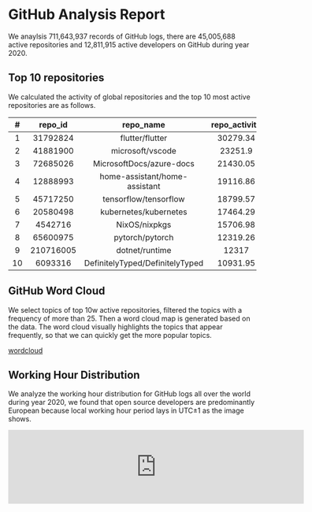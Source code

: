 # GitHub Analysis Report

We anaylsis 711,643,937 records of GitHub logs, there are 45,005,688 active repositories and 12,811,915 active developers on GitHub during year 2020.

## Top 10 repositories

We calculated the activity of global repositories and the top 10 most active repositories are as follows.



| # | repo_id | repo_name | repo_activity |
|:--:|:--:|:--:|:--:|
| 1 | 31792824 | flutter/flutter | 30279.34 |
| 2 | 41881900 | microsoft/vscode | 23251.9 |
| 3 | 72685026 | MicrosoftDocs/azure-docs | 21430.05 |
| 4 | 12888993 | home-assistant/home-assistant | 19116.86 |
| 5 | 45717250 | tensorflow/tensorflow | 18799.57 |
| 6 | 20580498 | kubernetes/kubernetes | 17464.29 |
| 7 | 4542716 | NixOS/nixpkgs | 15706.98 |
| 8 | 65600975 | pytorch/pytorch | 12319.26 |
| 9 | 210716005 | dotnet/runtime | 12317 |
| 10 | 6093316 | DefinitelyTyped/DefinitelyTyped | 10931.95 |




## GitHub Word Cloud

We select topics of top 10w active repositories, filtered the topics with a frequency of more than 25. Then a word cloud map is generated based on the data. The word cloud visually highlights the topics that appear frequently, so that we can quickly get the more popular topics.

[wordcloud](/word-cloud.html ':include')

## Working Hour Distribution

We analyze the working hour distribution for GitHub logs all over the world during year 2020, we found that open source developers are predominantly European because local working hour period lays in UTC±1 as the image shows.

<embed src="http://gar2020.opensource-service.cn/svgrenderer/github/X-lab2017/github-analysis-report?path=sqls/working-hour-distribution/image.svg&data=[2,2,3,3,2,4,5,6,7,7,6,6,8,9,10,10,9,8,8,7,7,6,5,3,3,3,4,4,3,3,5,6,7,7,7,6,8,9,10,10,9,8,8,8,8,6,5,4,4,3,4,4,3,3,5,5,7,7,7,6,7,8,10,9,9,8,8,7,7,6,5,4,3,3,3,3,3,3,5,6,7,8,7,7,8,9,10,10,10,9,8,8,7,6,4,4,3,3,4,4,3,3,4,5,7,7,6,6,7,8,9,9,8,8,7,6,6,5,4,3,2,2,2,2,1,1,1,2,2,2,2,2,3,4,4,5,4,4,4,3,3,2,1,1,1,1,1,1,1,1,1,1,2,2,3,3,3,4,5,5,5,4,4,4,3,3,2,1]&lang=en" style="width:600" />
